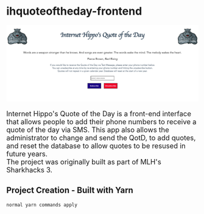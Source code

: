 # ihquoteoftheday-frontend

<img src="/src/assets/images/screenshot.png">

<p style="font-size: 18px">
Internet Hippo's Quote of the Day is a front-end interface that allows people to add their phone numbers to receive a quote of the day via SMS. This app also allows the administrator to change and send the QotD, to add quotes, and reset the database to allow quotes to be resused in future years.
<br />
The project was originally built as part of MLH's Sharkhacks 3.
</p>

## Project Creation - Built with Yarn

```
normal yarn commands apply
```
